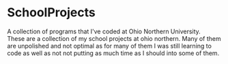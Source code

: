 # SchoolProjects
A collection of programs that I've coded at Ohio Northern University.  
These are a collection of my school projects at ohio northern. Many of them are unpolished and not optimal as for many of them I was still learning to code as well as not 
not putting as much time as I should into some of them. 

